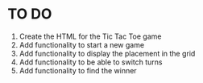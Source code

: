 # TO DO

1. Create the HTML for the Tic Tac Toe game
2. Add functionality to start a new game
3. Add functionality to display the placement in the grid
4. Add functionality to be able to switch turns
5. Add functionality to find the winner
